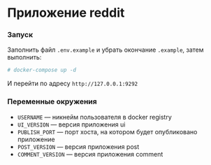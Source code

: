 # Приложение reddit

### Запуск

Заполнить файл `.env.example` и убрать окончание `.example`, затем выполнить:

```bash
# docker-compose up -d
```

И перейти по адресу `http://127.0.0.1:9292`

### Переменные окружения

- `USERNAME` — никнейм пользователя в docker registry
- `UI_VERSION` — версия приложения ui
- `PUBLISH_PORT` — порт хоста, на котором будет опубликовано приложение
- `POST_VERSION` — версия приложения post
- `COMMENT_VERSION` — версия приложения comment
